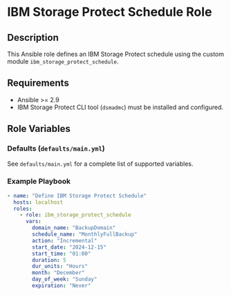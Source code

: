 # IBM Storage Protect Schedule Role

## Description
This Ansible role defines an IBM Storage Protect schedule using the custom module `ibm_storage_protect_schedule`.

## Requirements
- Ansible >= 2.9
- IBM Storage Protect CLI tool (`dsmadmc`) must be installed and configured.

## Role Variables

### Defaults (`defaults/main.yml`)
See `defaults/main.yml` for a complete list of supported variables.

### Example Playbook
```yaml
- name: "Define IBM Storage Protect Schedule"
  hosts: localhost
  roles:
    - role: ibm_storage_protect_schedule
      vars:
        domain_name: "BackupDomain"
        schedule_name: "MonthlyFullBackup"
        action: "Incremental"
        start_date: "2024-12-15"
        start_time: "01:00"
        duration: 5
        dur_units: "Hours"
        month: "December"
        day_of_week: "Sunday"
        expiration: "Never"